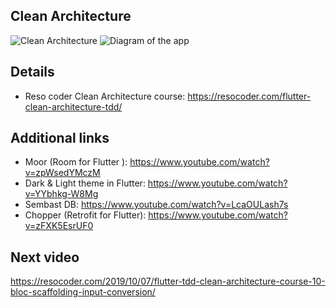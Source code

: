## Clean Architecture

![Clean Architecture](https://i1.wp.com/resocoder.com/wp-content/uploads/2019/08/CleanArchitecture.jpg)
![Diagram of the app](https://i0.wp.com/resocoder.com/wp-content/uploads/2019/08/Clean-Architecture-Flutter-Diagram.png?w=556&ssl=1)

## Details

- Reso coder Clean Architecture course: https://resocoder.com/flutter-clean-architecture-tdd/

## Additional links

- Moor (Room for Flutter ): https://www.youtube.com/watch?v=zpWsedYMczM
- Dark & Light theme in Flutter: https://www.youtube.com/watch?v=YYbhkg-W8Mg
- Sembast DB: https://www.youtube.com/watch?v=LcaOULash7s
- Chopper (Retrofit for Flutter): https://www.youtube.com/watch?v=zFXK5EsrUF0

## Next video

https://resocoder.com/2019/10/07/flutter-tdd-clean-architecture-course-10-bloc-scaffolding-input-conversion/
